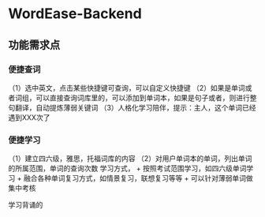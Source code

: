 # WordEase-Backend

## 功能需求点
### 便捷查词
（1）选中英文，点击某些快捷键可查询，可以自定义快捷键
（2）如果是单词或者词组，可以直接查询词库里的，可以添加到单词本，如果是句子或者，则进行整句翻译，自动提炼薄弱关键词
（3）人格化学习陪伴，提示：主人，这个单词已经遇到XXX次了

### 便捷学习
（1）建立四六级，雅思，托福词库的内容
（2）对用户单词本的单词，列出单词的所属范围，单词的查询次数
    学习方式，
    + 按照考试范围学习，如四六级单词学习
    + 融合各种单词复习方式，如情景复习，联想复习等等
    + 可以针对薄弱单词做集中考核

     
学习背诵的